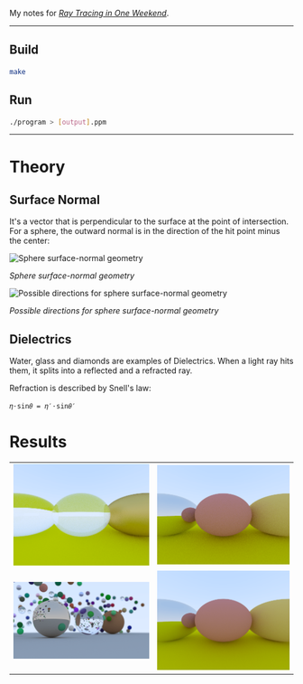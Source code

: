 My notes for [_Ray Tracing in One Weekend_](https://raytracing.github.io/books/RayTracingInOneWeekend.html#outputanimage/theppmimageformat).

---

## Build

```sh
make
```

## Run

```sh
./program > [output].ppm
```

---

# Theory

## Surface Normal

It's a vector that is perpendicular to the surface at the point of intersection. For a sphere, the outward normal is in the direction of the hit point minus the center:

![Sphere surface-normal geometry](https://raytracing.github.io/images/fig-1.05-sphere-normal.jpg)

_Sphere surface-normal geometry_

![Possible directions for sphere surface-normal geometry](https://raytracing.github.io/images/fig-1.06-normal-sides.jpg)

_Possible directions for sphere surface-normal geometry_

## Dielectrics

Water, glass and diamonds are examples of Dielectrics. When a light ray hits them, it splits into a reflected and a refracted ray.

Refraction is described by Snell's law:

`𝜂⋅sin𝜃 = 𝜂′⋅sin𝜃′`

# Results

|||
|--|--|
| ![image1](./output/output1.png) | ![image2](./output/output2.png) |
| ![image6](./output/output6.png) | ![image3](./output/output3.png) |
